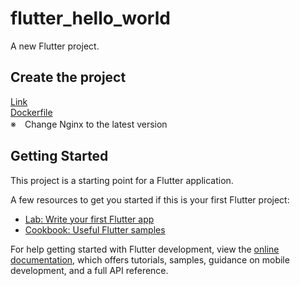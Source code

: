 # flutter_hello_world

A new Flutter project.
## Create the project
[Link](https://zenn.dev/kazutxt/books/flutter_practice_introduction/viewer/07_chapter1_helloworld)  
[Dockerfile](https://hasnainm.hashnode.dev/flutter-web-app-to-a-docker-container)  
※　Change Nginx to the latest version

## Getting Started

This project is a starting point for a Flutter application.

A few resources to get you started if this is your first Flutter project:

- [Lab: Write your first Flutter app](https://docs.flutter.dev/get-started/codelab)
- [Cookbook: Useful Flutter samples](https://docs.flutter.dev/cookbook)

For help getting started with Flutter development, view the
[online documentation](https://docs.flutter.dev/), which offers tutorials,
samples, guidance on mobile development, and a full API reference.
